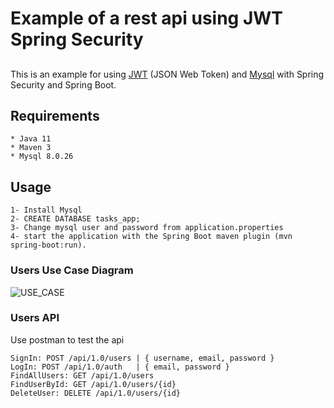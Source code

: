 # Example of a rest api using JWT Spring Security

##
This is an example for using [JWT](https://jwt.io/) (JSON Web Token)  and [Mysql](https://www.mysql.com/) with Spring Security and Spring Boot.

## Requirements
```
* Java 11
* Maven 3
* Mysql 8.0.26
```

## Usage
```
1- Install Mysql 
2- CREATE DATABASE tasks_app;
3- Change mysql user and password from application.properties
4- start the application with the Spring Boot maven plugin (mvn spring-boot:run).
```

### Users Use Case Diagram
![USE_CASE](https://i.ibb.co/1m4ntzZ/usecase.png)

### Users API
Use postman to test the api
```
SignIn: POST /api/1.0/users | { username, email, password }
LogIn: POST /api/1.0/auth   | { email, password }
FindAllUsers: GET /api/1.0/users
FindUserById: GET /api/1.0/users/{id}
DeleteUser: DELETE /api/1.0/users/{id}
```